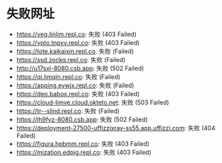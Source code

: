 # 失败网址
- https://veg.linlim.repl.co: 失败 (403
Failed)
- https://ypto.tnpyv.repl.co: 失败 (403
Failed)
- https://tote.kaikaixin.repl.co: 失败 (Failed)
- https://ssd.zockq.repl.co: 失败 (Failed)
- http://u17sxl-8080.csb.app: 失败 (502
Failed)
- https://qi.limqin.repl.co: 失败 (Failed)
- https://apping.eywjx.repl.co: 失败 (Failed)
- https://deo.babox.repl.co: 失败 (403
Failed)
- https://cloud-limve.cloud.okteto.net: 失败 (503
Failed)
- https://tr--slind.repl.co: 失败 (Failed)
- https://lh9fvz-8080.csb.app: 失败 (502
Failed)
- https://deployment-27500-uffizzixray-ss55.app.uffizzi.com: 失败 (404
Failed)
- https://figura.hpbmm.repl.co: 失败 (403
Failed)
- https://mization.edpjg.repl.co: 失败 (403
Failed)
